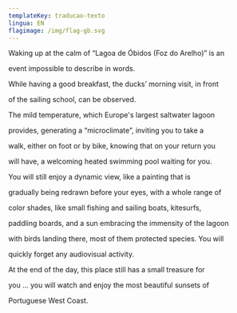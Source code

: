 ```yaml
---
templateKey: traducao-texto
lingua: EN
flagimage: /img/flag-gb.svg
---
```

Waking up at the calm of “Lagoa de Óbidos (Foz do Arelho)” is an

event impossible to describe in words.

While having a good breakfast, the ducks’ morning visit, in front

of the sailing school, can be observed.

The mild temperature, which Europe's largest saltwater lagoon

provides, generating a “microclimate”, inviting you to take a

walk, either on foot or by bike, knowing that on your return you

will have, a welcoming heated swimming pool waiting for you.

You will still enjoy a dynamic view, like a painting that is

gradually being redrawn before your eyes, with a whole range of

color shades, like small fishing and sailing boats, kitesurfs,

paddling boards, and a sun embracing the immensity of the lagoon

with birds landing there, most of them protected species. You will

quickly forget any audiovisual activity.

At the end of the day, this place still has a small treasure for

you … you will watch and enjoy the most beautiful sunsets of

Portuguese West Coast.